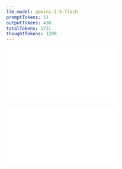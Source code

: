 ```yaml
---
llm_model: gemini-2.5-flash
promptTokens: 11
outputTokens: 430
totalTokens: 1731
thoughtTokens: 1290
---
```


![@](steps/prompt.bc8a4301.md)

![@](steps/response.acd6e4ce.md)
